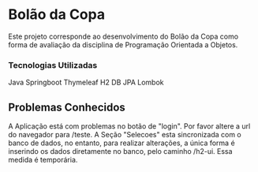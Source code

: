 # Bolão da Copa

Este projeto corresponde ao desenvolvimento do Bolão da Copa como forma de avaliação da disciplina de Programação Orientada a Objetos.

### Tecnologias Utilizadas

Java
Springboot
Thymeleaf
H2 DB
JPA
Lombok

## Problemas Conhecidos ## 

A Aplicação está com problemas no botão de "login". Por favor altere a url do navegador para /teste. A Seção "Selecoes" esta sincronizada com o banco de dados, no entanto, para realizar alterações, a única forma é inserindo os dados diretamente no banco, pelo caminho /h2-ui. Essa medida é temporária.

